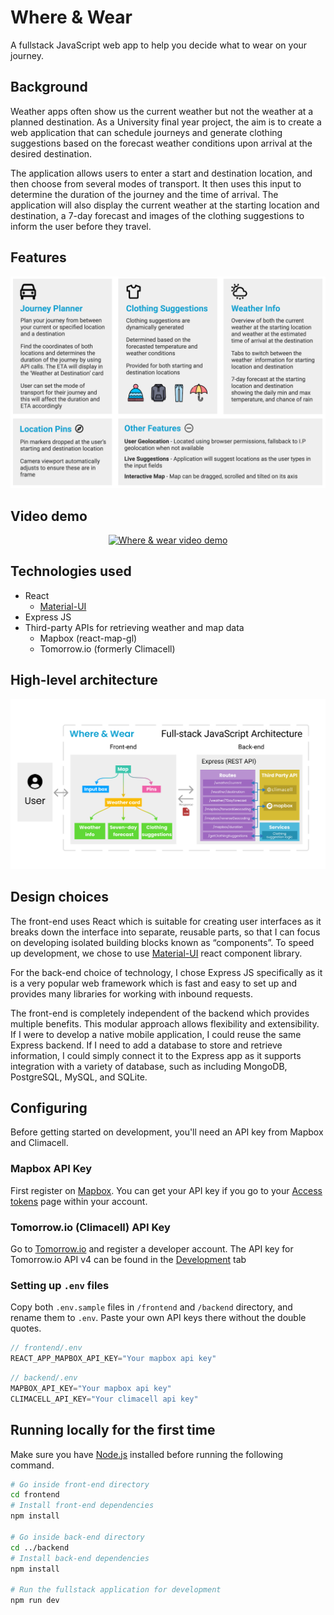 # Where & Wear
A fullstack JavaScript web app to help you decide what to wear on your journey.

## Background
Weather apps often show us the current weather but not the weather at a planned destination. As a University final year project, the aim is to create a web application that can schedule journeys and generate clothing suggestions based on the forecast weather conditions upon arrival at the desired destination.

The application allows users to enter a start and destination location, and then choose from several modes of transport. It then uses this input to determine the duration of the journey and the time of arrival. The application will also display the current weather at the starting location and destination, a 7-day forecast and images of the clothing suggestions to inform the user before they travel.

## Features
![img_1.png](images/img_1.png)

## Video demo
<div align="center">
  <a href="https://www.youtube.com/embed/kdh7-PoUPWM"><img src="https://i.ytimg.com/vi/kdh7-PoUPWM/sddefault.jpg?sqp=-oaymwEmCIAFEOAD8quKqQMa8AEB-AH-DoACuAiKAgwIABABGGUgZShlMA8=&rs=AOn4CLBmNx8RynNWhaxGyDGYmeJ5JFLC_g" alt="Where & wear video demo"></a>
</div>

## Technologies used
- React
  -  [Material-UI](https://material-ui.com/)
- Express JS
- Third-party APIs for retrieving weather and map data
  - Mapbox (react-map-gl)
  - Tomorrow.io (formerly Climacell)

## High-level architecture  
![img_2.png](images/img_2.png)

## Design choices
The front-end uses React which is suitable for creating user interfaces as it breaks down the interface into separate, reusable parts, so that I can focus on developing isolated building blocks known as “components”. To speed up development, we chose to use [Material-UI](https://material-ui.com/) react component library.

For the back-end choice of technology, I chose Express JS specifically as it is a very popular web framework which is fast and easy to set up and provides many libraries for working with inbound requests.

The front-end is completely independent of the backend which provides multiple benefits. This modular approach allows flexibility and extensibility. If I were to develop a native mobile application, I could reuse the same Express backend. If I need to add a database to store and retrieve information, I could simply connect it to the Express app as it supports integration with a variety of database, such as including MongoDB, PostgreSQL, MySQL, and SQLite.

## Configuring
Before getting started on development, you'll need an API key from Mapbox and Climacell.

### Mapbox API Key
First register on [Mapbox](https://account.mapbox.com/auth/signin/?route-to=%22https://account.mapbox.com/%22). You can get your API key if you go to your [Access tokens](https://account.mapbox.com/access-tokens/) page within your account.

### Tomorrow.io (Climacell) API Key
Go to [Tomorrow.io](https://www.tomorrow.io/) and register a developer account. The API key for Tomorrow.io API v4 can be found in the [Development](https://app.tomorrow.io/development/keys) tab

### Setting up `.env` files
Copy both `.env.sample` files in `/frontend` and `/backend` directory, and rename them to `.env`. Paste your own API keys there without the double quotes.
```JavaScript
// frontend/.env
REACT_APP_MAPBOX_API_KEY="Your mapbox api key"
```

```JavaScript
// backend/.env
MAPBOX_API_KEY="Your mapbox api key"
CLIMACELL_API_KEY="Your climacell api key"
```

## Running locally for the first time
Make sure you have [Node.js](https://nodejs.org/en/) installed before running the following command.
```bash
# Go inside front-end directory
cd frontend
# Install front-end dependencies
npm install

# Go inside back-end directory
cd ../backend
# Install back-end dependencies
npm install

# Run the fullstack application for development
npm run dev
```
